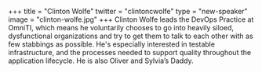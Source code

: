+++
title = "Clinton Wolfe"
twitter = "clintoncwolfe"
type = "new-speaker"
image = "clinton-wolfe.jpg"
+++
Clinton Wolfe leads the DevOps Practice at OmniTI, which means he voluntarily chooses to go into heavily siloed, dysfunctional organizations and try to get them to talk to each other with as few stabbings as possible. He's especially interested in testable infrastructure, and the processes needed to support quality throughout the application lifecycle. He is also Oliver and Sylvia’s Daddy.